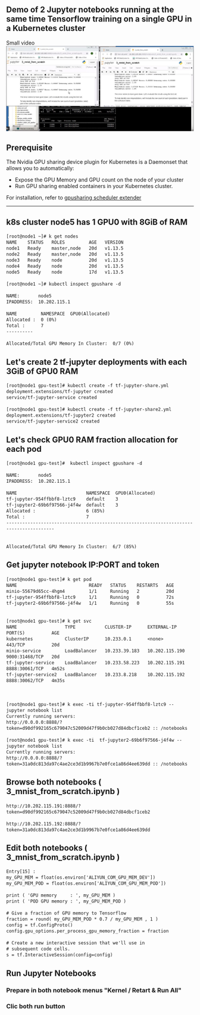 ## Demo of 2 Jupyter notebooks running at the same time Tensorflow training on a single GPU in a Kubernetes cluster 
Small video [![](demo.jpg)](https://youtu.be/uG4Nd2StFhY)



## Prerequisite

The Nvidia GPU sharing device plugin for Kubernetes is a Daemonset that allows you to automatically:
- Expose the GPU Memory and GPU count on the node of your cluster
- Run GPU sharing enabled containers in your Kubernetes cluster.

For installation, refer to [gpusharing scheduler extender](https://github.com/AliyunContainerService/gpushare-scheduler-extender)

------------------------------------------


## k8s cluster node5 has 1 GPU0 with 8GiB of RAM 


    [root@node1 ~]# k get nodes
    NAME    STATUS   ROLES         AGE   VERSION
    node1   Ready    master,node   20d   v1.13.5
    node2   Ready    master,node   20d   v1.13.5
    node3   Ready    node          20d   v1.13.5
    node4   Ready    node          20d   v1.13.5
    node5   Ready    node          17d   v1.13.5

    [root@node1 ~]# kubectl inspect gpushare -d

    NAME:       node5
    IPADDRESS:  10.202.115.1

    NAME         NAMESPACE  GPU0(Allocated)
    Allocated :  0 (0%)
    Total :      7
    ----------

    Allocated/Total GPU Memory In Cluster:  0/7 (0%)


## Let's create 2 tf-jupyter deployments with each  3GiB of GPU0 RAM 

    [root@node1 gpu-test]# kubectl create -f tf-jupyter-share.yml
    deployment.extensions/tf-jupyter created
    service/tf-jupyter-service created

    [root@node1 gpu-test]# kubectl create -f tf-jupyter-share2.yml
    deployment.extensions/tf-jupyter2 created
    service/tf-jupyter-service2 created

## Let's check GPU0 RAM fraction allocation for each pod 

    [root@node1 gpu-test]#  kubectl inspect gpushare -d

    NAME:       node5
    IPADDRESS:  10.202.115.1

    NAME                          NAMESPACE  GPU0(Allocated)
    tf-jupyter-954ffbbf8-lztc9    default    3
    tf-jupyter2-69b6f97566-j4f4w  default    3
    Allocated :                   6 (85%)
    Total :                       7
    ----------------------------------------------------------------------------------------


    Allocated/Total GPU Memory In Cluster:  6/7 (85%)


## Get jupyter notebook IP:PORT and  token

    [root@node1 gpu-test]# k get pod
    NAME                           READY   STATUS    RESTARTS   AGE
    minio-55679d65cc-4hgm4         1/1     Running   2          20d
    tf-jupyter-954ffbbf8-lztc9     1/1     Running   0          72s
    tf-jupyter2-69b6f97566-j4f4w   1/1     Running   0          55s


    [root@node1 gpu-test]# k get svc
    NAME                  TYPE           CLUSTER-IP      EXTERNAL-IP      PORT(S)          AGE
    kubernetes            ClusterIP      10.233.0.1      <none>           443/TCP          20d
    minio-service         LoadBalancer   10.233.39.183   10.202.115.190   9000:31468/TCP   20d
    tf-jupyter-service    LoadBalancer   10.233.58.223   10.202.115.191   8888:30061/TCP   4m52s
    tf-jupyter-service2   LoadBalancer   10.233.8.218    10.202.115.192   8888:30062/TCP   4m35s



    [root@node1 gpu-test]# k exec -ti tf-jupyter-954ffbbf8-lztc9 -- jupyter notebook list
    Currently running servers:
    http://0.0.0.0:8888/?token=d90df992165c679047c52009d47f9b0cb027d84dbcf1ceb2 :: /notebooks

    [root@node1 gpu-test]# k exec -ti  tf-jupyter2-69b6f97566-j4f4w -- jupyter notebook list
    Currently running servers:
    http://0.0.0.0:8888/?token=31a0dc813da97c4ae2ce3d1b9967b7e0fce1a86d4ee639dd :: /notebooks

## Browse both notebooks ( 3_mnist_from_scratch.ipynb )
    http://10.202.115.191:8888/?token=d90df992165c679047c52009d47f9b0cb027d84dbcf1ceb2

    http://10.202.115.192:8888/?token=31a0dc813da97c4ae2ce3d1b9967b7e0fce1a86d4ee639dd


## Edit both notebooks ( 3_mnist_from_scratch.ipynb ) 
    Entry[15] :
    my_GPU_MEM = float(os.environ['ALIYUN_COM_GPU_MEM_DEV'])
    my_GPU_MEM_POD = float(os.environ['ALIYUN_COM_GPU_MEM_POD'])

    print ( 'GPU memory     : ', my_GPU_MEM )
    print ( 'POD GPU memory : ', my_GPU_MEM_POD )

    # Give a fraction of GPU memory to Tensorflow
    fraction = round( my_GPU_MEM_POD * 0.7 / my_GPU_MEM , 1 )
    config = tf.ConfigProto()
    config.gpu_options.per_process_gpu_memory_fraction = fraction

    # Create a new interactive session that we'll use in
    # subsequent code cells.
    s = tf.InteractiveSession(config=config)


## Run  Jupyter Notebooks
### Prepare in both notebook  menus  "Kernel / Retart & Run All"
### Clic both run button

